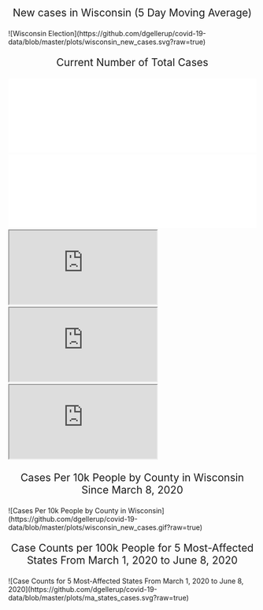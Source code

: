 <p style="font-size: 150%; text-align: center;">New cases in Wisconsin (5 Day Moving Average)</p>
![Wisconsin Election](https://github.com/dgellerup/covid-19-data/blob/master/plots/wisconsin_new_cases.svg?raw=true)

<p style="font-size: 150%; text-align: center;">Current Number of Total Cases</p>
<iframe src="/covid-19-data/plots/wi_interactive.html"
  sandbox="allow-same-origin allow-scripts"
  width="100%"
  scrolling="no"
  seamless="seamless"
  frameborder="0">
</iframe>

<iframe src="/covid-19-data/plots/wi_interactive.html"
  width="100%"
  scrolling="no"
  seamless="seamless"
  frameborder="0">
</iframe>

<iframe src="https://github.com/dgellerup/covid-19-data/blob/master/plots/wi_interactive.html?raw=true"></iframe>

<iframe src="https://raw.githubusercontent.com/dgellerup/covid-19-data/master/plots/wi_interactive.html"></iframe>

<iframe src="https://cdn.rawgit.com/dgellerup/covid-19-data/master/plots/wi_interactive.html"></iframe>

<p style="font-size: 150%; text-align: center;">Cases Per 10k People by County in Wisconsin Since March 8, 2020</p>
![Cases Per 10k People by County in Wisconsin](https://github.com/dgellerup/covid-19-data/blob/master/plots/wisconsin_new_cases.gif?raw=true)

<p style="font-size: 150%; text-align: center;">Case Counts per 100k People for 5 Most-Affected States From March 1, 2020 to June 8, 2020</p>
![Case Counts for 5 Most-Affected States From March 1, 2020 to June 8, 2020](https://github.com/dgellerup/covid-19-data/blob/master/plots/ma_states_cases.svg?raw=true)
